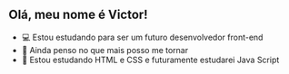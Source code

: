 ## Olá, meu nome é Victor!

- 💻 Estou estudando para ser um futuro desenvolvedor front-end
- 🤔 Ainda penso no que mais posso me tornar
- 🤔 Estou estudando HTML e CSS e futuramente estudarei Java Script
